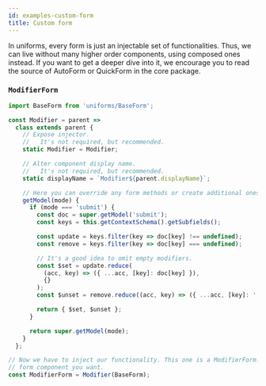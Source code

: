 ```yaml
---
id: examples-custom-form
title: Custom form
---
```


In uniforms, every form is just an injectable set of functionalities.
Thus, we can live without many higher order components, using composed ones instead.
If you want to get a deeper dive into it, we encourage you to read the source of AutoForm or QuickForm in the core package.

### `ModifierForm`

```js
import BaseForm from 'uniforms/BaseForm';

const Modifier = parent =>
  class extends parent {
    // Expose injector.
    //   It's not required, but recommended.
    static Modifier = Modifier;

    // Alter component display name.
    //   It's not required, but recommended.
    static displayName = `Modifier${parent.displayName}`;

    // Here you can override any form methods or create additional ones.
    getModel(mode) {
      if (mode === 'submit') {
        const doc = super.getModel('submit');
        const keys = this.getContextSchema().getSubfields();

        const update = keys.filter(key => doc[key] !== undefined);
        const remove = keys.filter(key => doc[key] === undefined);

        // It's a good idea to omit empty modifiers.
        const $set = update.reduce(
          (acc, key) => ({ ...acc, [key]: doc[key] }),
          {}
        );
        const $unset = remove.reduce((acc, key) => ({ ...acc, [key]: '' }), {});

        return { $set, $unset };
      }

      return super.getModel(mode);
    }
  };

// Now we have to inject our functionality. This one is a ModifierForm. Use any
// form component you want.
const ModifierForm = Modifier(BaseForm);
```
